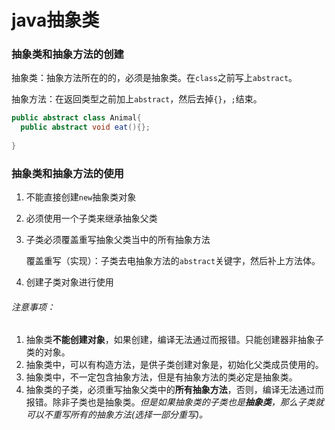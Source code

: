 # java抽象类

### 抽象类和抽象方法的创建

抽象类：抽象方法所在的的，必须是抽象类。在`class`之前写上`abstract`。

抽象方法：在返回类型之前加上`abstract`，然后去掉`{}`，`;`结束。

```java
public abstract class Animal{
  public abstract void eat(){};
 
}
```

### 抽象类和抽象方法的使用

1. 不能直接创建`new`抽象类对象

2. 必须使用一个子类来继承抽象父类

3. 子类必须覆盖重写抽象父类当中的所有抽象方法

   覆盖重写（实现）：子类去电抽象方法的`abstract`关键字，然后补上方法体。

4. 创建子类对象进行使用

###### 注意事项：

1. 抽象类**不能创建对象**，如果创建，编译无法通过而报错。只能创建器非抽象子类的对象。
2. 抽象类中，可以有构造方法，是供子类创建对象是，初始化父类成员使用的。
3. 抽象类中，不一定包含抽象方法，但是有抽象方法的类必定是抽象类。
4. 抽象类的子类，必须重写抽象父类中的**所有抽象方法**，否则，编译无法通过而报错。除非子类也是抽象类。*但是如果抽象类的子类也是**抽象类**，那么子类就可以不重写所有的抽象方法(选择一部分重写)。*

